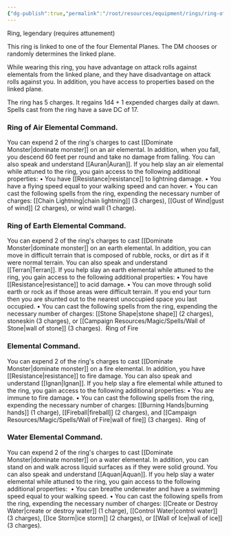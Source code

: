 ```yaml
---
{"dg-publish":true,"permalink":"/root/resources/equipment/rings/ring-of-elemental-command/"}
---
```


Ring, legendary (requires attunement) 

This ring is linked to one of the four Elemental Planes. The DM chooses or randomly determines the linked plane. 

While wearing this ring, you have advantage on attack rolls against elementals from the linked plane, and they have disadvantage on attack rolls against you. In addition, you have access to properties based on the linked plane. 

The ring has 5 charges. It regains 1d4 + 1 expended charges daily at dawn. Spells cast from the ring have a save DC of 17. 

### Ring of Air Elemental Command. 
You can expend 2 of the ring's charges to cast [[Dominate Monster\|dominate monster]] on an air elemental. In addition, when you fall, you descend 60 feet per round and take no damage from falling. You can also speak and understand [[Auran\|Auran]]. If you help slay an air elemental while attuned to the ring, you gain access to the following additional properties:
• You have [[Resistance\|resistance]] to lightning damage.
• You have a flying speed equal to your walking speed and can hover.
• You can cast the following spells from the ring, expending the necessary number of charges: [[Chain Lightning\|chain lightning]] (3 charges), [[Gust of Wind\|gust of wind]] (2 charges), or wind wall (1 charge).  

### Ring of Earth Elemental Command. 
You can expend 2 of the ring's charges to cast [[Dominate Monster\|dominate monster]] on an earth elemental. In addition, you can move in difficult terrain that is composed of rubble, rocks, or dirt as if it were normal terrain. You can also speak and understand [[Terran\|Terran]]. If you help slay an earth elemental while attuned to the ring, you gain access to the following additional properties:
• You have [[Resistance\|resistance]] to acid damage.
• You can move through solid earth or rock as if those areas were difficult terrain. If you end your turn then you are shunted out to the nearest unoccupied space you last occupied.
• You can cast the following spells from the ring, expending the necessary number of charges: [[Stone Shape\|stone shape]] (2 charges), stoneskin (3 charges), or [[Campaign Resources/Magic/Spells/Wall of Stone\|wall of stone]] (3 charges).  Ring of Fire 

### Elemental Command. 
You can expend 2 of the ring's charges to cast [[Dominate Monster\|dominate monster]] on a fire elemental. In addition, you have [[Resistance\|resistance]] to fire damage. You can also speak and understand [[Ignan\|Ignan]]. If you help slay a fire elemental while attuned to the ring, you gain access to the following additional properties:
• You are immune to fire damage.
• You can cast the following spells from the ring, expending the necessary number of charges: [[Burning Hands\|burning hands]] (1 charge), [[Fireball\|fireball]] (2 charges), and [[Campaign Resources/Magic/Spells/Wall of Fire\|wall of fire]] (3 charges).  Ring of 

### Water Elemental Command. 
You can expend 2 of the ring's charges to cast [[Dominate Monster\|dominate monster]] on a water elemental. In addition, you can stand on and walk across liquid surfaces as if they were solid ground. You can also speak and understand [[Aquan\|Aquan]]. If you help slay a water elemental while attuned to the ring, you gain access to the following additional properties: 
• You can breathe underwater and have a swimming speed equal to your walking speed.
• You can cast the following spells from the ring, expending the necessary number of charges: [[Create or Destroy Water\|create or destroy water]] (1 charge), [[Control Water\|control water]] (3 charges), [[Ice Storm\|ice storm]] (2 charges), or [[Wall of Ice\|wall of ice]] (3 charges).